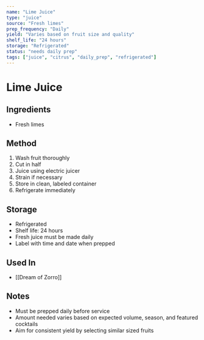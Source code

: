 ```yaml
---
name: "Lime Juice"
type: "juice"
source: "Fresh limes"
prep_frequency: "Daily"
yield: "Varies based on fruit size and quality"
shelf_life: "24 hours"
storage: "Refrigerated"
status: "needs daily prep"
tags: ["juice", "citrus", "daily_prep", "refrigerated"]
---
```


# Lime Juice

## Ingredients
- Fresh limes

## Method
1. Wash fruit thoroughly
2. Cut in half
3. Juice using electric juicer
4. Strain if necessary
5. Store in clean, labeled container
6. Refrigerate immediately

## Storage
- Refrigerated
- Shelf life: 24 hours
- Fresh juice must be made daily
- Label with time and date when prepped

## Used In
- [[Dream of Zorro]]

## Notes
- Must be prepped daily before service
- Amount needed varies based on expected volume, season, and featured cocktails
- Aim for consistent yield by selecting similar sized fruits
